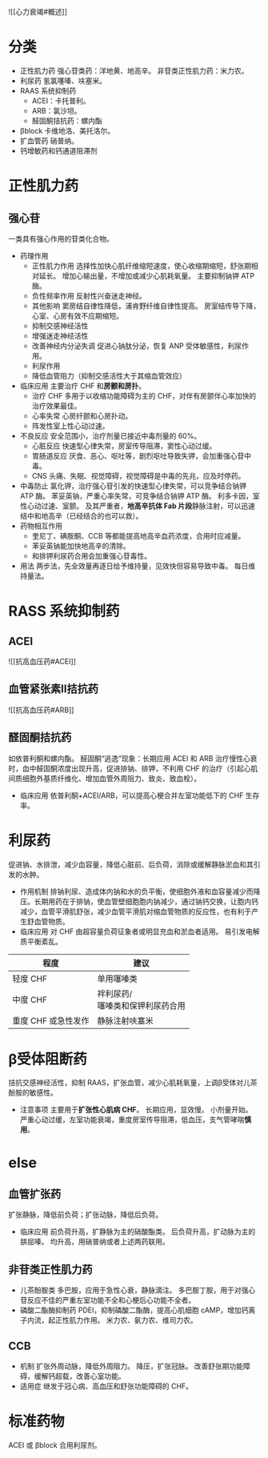 ![[心力衰竭#概述]]
# 分类
- 正性肌力药
  强心苷类药：洋地黄、地高辛。
  非苷类正性肌力药：米力农。
- 利尿药
  氢氯噻嗪、呋塞米。
- RAAS 系统抑制药
	- ACEI：卡托普利。
	- ARB：氯沙坦。
	- 醛固酮拮抗药：螺内酯
- βblock
  卡维地洛、美托洛尔。
- 扩血管药
  硝普纳。
- 钙增敏药和钙通道阻滞剂
# 正性肌力药
## 强心苷
一类具有强心作用的苷类化合物。
- 药理作用
	- 正性肌力作用
	  选择性加快心肌纤维缩短速度，使心收缩期缩短，舒张期相对延长。
	  增加心输出量，不增加或减少心肌耗氧量。
	  主要抑制钠钾 ATP 酶。
	- 负性频率作用
	  反射性兴奋迷走神经。
	- 其他影响
	  窦房结自律性降低，浦肯野纤维自律性提高。
	  房室结传导下降，心室、心房有效不应期缩短。
	- 抑制交感神经活性
	- 增强迷走神经活性
	- 改善神经内分泌失调
	  促进心钠肽分泌，恢复 ANP 受体敏感性，利尿作用。
	- 利尿作用
	- 降低血管阻力（抑制交感活性大于其缩血管效应）
- 临床应用
	主要治疗 CHF 和**房颤和房扑**。
	- 治疗 CHF
	  多用于以收缩功能障碍为主的 CHF，对伴有房颤伴心率加快的治疗效果最佳。
	- 心率失常
	  心房纤颤和心房扑动。
	- 阵发性室上性心动过速。
- 不良反应
	  安全范围小，治疗剂量已接近中毒剂量的 60%。
	- 心脏反应
	  快速型心律失常，房室传导阻滞，窦性心动过缓。
	- 胃肠道反应
	  厌食、恶心、呕吐等，剧烈呕吐导致失钾，会加重强心苷中毒。
	- CNS
	  头痛、失眠、视觉障碍，视觉障碍是中毒的先兆，应及时停药。
- 中毒防止
  氯化钾，治疗强心苷引发的快速型心律失常，可以竞争结合钠钾 ATP 酶。
  苯妥英钠，严重心率失常，可竞争结合钠钾 ATP 酶。
  利多卡因，室性心动过速、室颤。
  及其严重者，**地高辛抗体 Fab 片段**静脉注射，可以迅速结中和地高辛（已经结合的也可以救）。
- 药物相互作用
	- 奎尼丁、碘胺酮、CCB 等都能提高地高辛血药浓度，合用时应减量。
	- 苯妥英钠能加快地高辛的清除。
	- 和排钾利尿药合用会加重强心苷毒性。
- 用法
  两步法，先全效量再逐日给予维持量，见效快但容易导致中毒。
  每日维持量法。
# RASS 系统抑制药
## ACEI
![[抗高血压药#ACEI]]
## 血管紧张素Ⅱ拮抗药
![[抗高血压药#ARB]]
## 醛固酮拮抗药
如依普利酮和螺内酯。
醛固酮“逃逸”现象：长期应用 ACEI 和 ARB 治疗慢性心衰时，血中醛固酮浓度出现升高，促进排钠、排钾，不利用 CHF 的治疗（引起心肌间质细胞外基质纤维化、增加血管外周阻力、致炎、致血栓）。
- 临床应用
  依普利酮+ACEI/ARB，可以提高心梗合并左室功能低下的 CHF 生存率。
# 利尿药
促进钠、水排泄，减少血容量，降低心脏前、后负荷，消除或缓解静脉淤血和其引发的水肿。
- 作用机制
  排钠利尿、造成体内钠和水的负平衡，使细胞外液和血容量减少而降压。长期用药在于排钠，使血管壁细胞胞内钠减少，通过钠钙交换，让胞内钙减少，血管平滑肌舒张，减少血管平滑肌对缩血管物质的反应性，也有利于产生舒血管物质。
- 临床应用
  对 CHF 由超容量负荷征象者或明显充血和淤血者适用。
  易引发电解质平衡紊乱。

| 程度           | 建议                   |
| ------------ | -------------------- |
| 轻度 CHF       | 单用噻嗪类                |
| 中度 CHF       | 袢利尿药/<br>噻嗪类和保钾利尿药合用 |
| 重度 CHF 或急性发作 | 静脉注射呋塞米              |
# β受体阻断药
拮抗交感神经活性，抑制 RAAS，扩张血管，减少心肌耗氧量，上调β受体对儿茶酚胺的敏感性。
- 注意事项
  主要用于**扩张性心肌病 CHF**。
  长期应用，显效慢。
  小剂量开始。
  严重心动过缓，左室功能衰竭，重度房室传导阻滞，低血压，支气管哮喘**慎用**。
# else
## 血管扩张药
扩张静脉，降低前负荷；扩张动脉，降低后负荷。
- 临床应用
  前负荷升高，扩静脉为主的硝酸酯类。
  后负荷升高，扩动脉为主的肼屈嗪。
  均升高，用硝普纳或者上述两药联用。
## 非苷类正性肌力药
- 儿茶酚胺类
  多巴胺，应用于急性心衰，静脉滴注。
  多巴胺丁胺，用于对强心苷反应不佳的严重左室功能不全和心梗后心功能不全者。
- 磷酸二酯酶抑制药
  PDEI，抑制磷酸二酯酶，提高心肌细胞 cAMP，增加钙离子内流，起正性肌力作用。
  米力农、氨力农、维司力农。
## CCB
- 机制
  扩张外周动脉，降低外周阻力。
  降压，扩张冠脉。
  改善舒张期功能障碍，缓解钙超载，改善心室功能。
- 适用症
  继发于冠心病、高血压和舒张功能障碍的 CHF。
#  标准药物
ACEI 或 βblock 合用利尿剂。